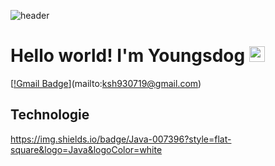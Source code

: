 ![header](https://capsule-render.vercel.app/api?type=rect)

# Hello world! I'm Youngsdog <img src="https://media.giphy.com/media/hvRJCLFzcasrR4ia7z/giphy.gif" width="25">

[[!Gmail Badge](https://img.shields.io/badge/-ksh930719%40gmail.com-ea4335?style=flat-square&logo=Gmail&logoColor=white&link=mailto:ksh930719@gmail.com)](mailto:ksh930719@gmail.com)

##  Technologie
https://img.shields.io/badge/Java-007396?style=flat-square&logo=Java&logoColor=white

<!-- 
[![Anurag's GitHub stats](https://github-readme-stats.vercel.app/api?username=youngsdog)](https://github.com/anuraghazra/github-readme-stats)
-->
<!--
**Youngsdog/Youngsdog** is a ✨ _special_ ✨ repository because its `README.md` (this file) appears on your GitHub profile.

Here are some ideas to get you started:

- 🔭 I’m currently working on ...
- 🌱 I’m currently learning ...
- 👯 I’m looking to collaborate on ...
- 🤔 I’m looking for help with ...
- 💬 Ask me about ...
- 📫 How to reach me: ...
- 😄 Pronouns: ...
- ⚡ Fun fact: ...
- 💻 
-->
